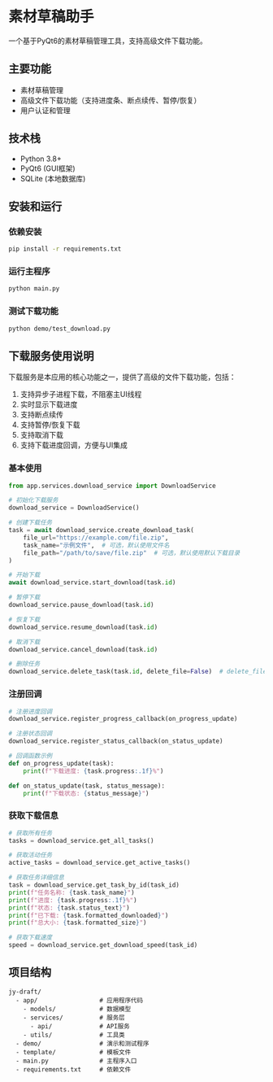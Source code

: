 # 素材草稿助手

一个基于PyQt6的素材草稿管理工具，支持高级文件下载功能。

## 主要功能

- 素材草稿管理
- 高级文件下载功能（支持进度条、断点续传、暂停/恢复）
- 用户认证和管理

## 技术栈

- Python 3.8+
- PyQt6 (GUI框架)
- SQLite (本地数据库)

## 安装和运行

### 依赖安装

```bash
pip install -r requirements.txt
```

### 运行主程序

```bash
python main.py
```

### 测试下载功能

```bash
python demo/test_download.py
```

## 下载服务使用说明

下载服务是本应用的核心功能之一，提供了高级的文件下载功能，包括：

1. 支持异步子进程下载，不阻塞主UI线程
2. 实时显示下载进度
3. 支持断点续传
4. 支持暂停/恢复下载
5. 支持取消下载
6. 支持下载进度回调，方便与UI集成

### 基本使用

```python
from app.services.download_service import DownloadService

# 初始化下载服务
download_service = DownloadService()

# 创建下载任务
task = await download_service.create_download_task(
    file_url="https://example.com/file.zip",
    task_name="示例文件",  # 可选，默认使用文件名
    file_path="/path/to/save/file.zip"  # 可选，默认使用默认下载目录
)

# 开始下载
await download_service.start_download(task.id)

# 暂停下载
download_service.pause_download(task.id)

# 恢复下载
download_service.resume_download(task.id)

# 取消下载
download_service.cancel_download(task.id)

# 删除任务
download_service.delete_task(task.id, delete_file=False)  # delete_file=True 同时删除文件
```

### 注册回调

```python
# 注册进度回调
download_service.register_progress_callback(on_progress_update)

# 注册状态回调
download_service.register_status_callback(on_status_update)

# 回调函数示例
def on_progress_update(task):
    print(f"下载进度: {task.progress:.1f}%")

def on_status_update(task, status_message):
    print(f"下载状态: {status_message}")
```

### 获取下载信息

```python
# 获取所有任务
tasks = download_service.get_all_tasks()

# 获取活动任务
active_tasks = download_service.get_active_tasks()

# 获取任务详细信息
task = download_service.get_task_by_id(task_id)
print(f"任务名称: {task.task_name}")
print(f"进度: {task.progress:.1f}%")
print(f"状态: {task.status_text}")
print(f"已下载: {task.formatted_downloaded}")
print(f"总大小: {task.formatted_size}")

# 获取下载速度
speed = download_service.get_download_speed(task_id)
```

## 项目结构

```
jy-draft/
  - app/                 # 应用程序代码
    - models/            # 数据模型
    - services/          # 服务层
      - api/             # API服务
    - utils/             # 工具类
  - demo/                # 演示和测试程序
  - template/            # 模板文件
  - main.py              # 主程序入口
  - requirements.txt     # 依赖文件
```
